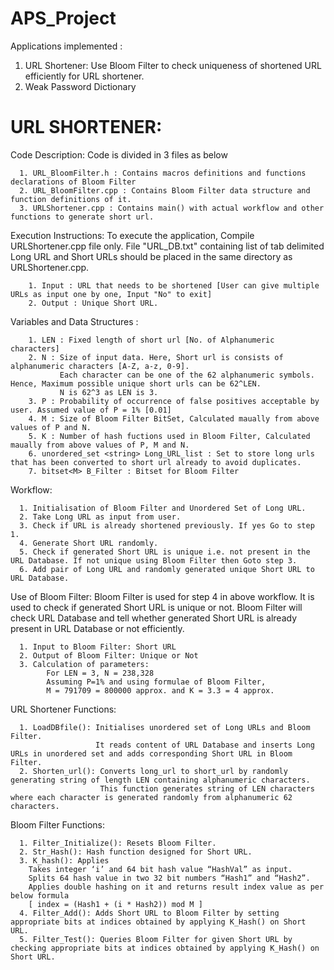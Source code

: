 # APS_Project

Applications implemented :
  1. URL Shortener: Use Bloom Filter to check uniqueness of shortened URL efficiently for URL shortener.
  2. Weak Password Dictionary
  
# URL SHORTENER:
 
   Code Description: 
   Code is divided in 3 files as below
   
      1. URL_BloomFilter.h : Contains macros definitions and functions declarations of Bloom Filter
      2. URL_BloomFilter.cpp : Contains Bloom Filter data structure and function definitions of it.
      3. URLShortener.cpp : Contains main() with actual workflow and other functions to generate short url.

   Execution Instructions:
      To execute the application, Compile URLShortener.cpp file only.
      File "URL_DB.txt" containing list of tab delimited Long URL and Short URLs should be placed in the same directory as URLShortener.cpp.
      
        1. Input : URL that needs to be shortened [User can give multiple URLs as input one by one, Input "No" to exit]
        2. Output : Unique Short URL.
      
   Variables and Data Structures :
   
        1. LEN : Fixed length of short url [No. of Alphanumeric characters]
        2. N : Size of input data. Here, Short url is consists of alphanumeric characters [A-Z, a-z, 0-9].
               Each character can be one of the 62 alphanumeric symbols. Hence, Maximum possible unique short urls can be 62^LEN.
               N is 62^3 as LEN is 3.
        3. P : Probability of occurrence of false positives acceptable by user. Assumed value of P = 1% [0.01]
        4. M : Size of Bloom Filter BitSet, Calculated maually from above values of P and N.
        5. K : Number of hash fuctions used in Bloom Filter, Calculated maually from above values of P, M and N.
        6. unordered_set <string> Long_URL_list : Set to store long urls that has been converted to short url already to avoid duplicates.
        7. bitset<M> B_Filter : Bitset for Bloom Filter
    
   Workflow:
   
      1. Initialisation of Bloom Filter and Unordered Set of Long URL.
      2. Take Long URL as input from user.
      3. Check if URL is already shortened previously. If yes Go to step 1.
      4. Generate Short URL randomly.
      5. Check if generated Short URL is unique i.e. not present in the URL Database. If not unique using Bloom Filter then Goto step 3.
      6. Add pair of Long URL and randomly generated unique Short URL to URL Database.

  Use of Bloom Filter:
	  Bloom Filter is used for step 4 in above workflow. It is used to check if generated Short URL is unique or not. 
    Bloom Filter will check URL Database and tell whether generated Short URL is already present in URL Database or not efficiently.

      1. Input to Bloom Filter: Short URL 
      2. Output of Bloom Filter: Unique or Not
      3. Calculation of parameters:
            For LEN = 3, N = 238,328 
            Assuming P=1% and using formulae of Bloom Filter, 
            M = 791709 = 800000 approx. and K = 3.3 = 4 approx.
    
   URL Shortener Functions:
   
      1. LoadDBfile(): Initialises unordered set of Long URLs and Bloom Filter. 
                       It reads content of URL Database and inserts Long URLs in unordered set and adds corresponding Short URL in Bloom Filter.
      2. Shorten_url(): Converts long_url to short_url by randomly generating string of length LEN containing alphanumeric characters. 
                        This function generates string of LEN characters where each character is generated randomly from alphanumeric 62 characters.

   Bloom Filter Functions:
   
      1. Filter_Initialize(): Resets Bloom Filter.
      2. Str_Hash(): Hash function designed for Short URL.
      3. K_hash(): Applies 
        Takes integer ‘i’ and 64 bit hash value “HashVal” as input.
        Splits 64 hash value in two 32 bit numbers “Hash1” and “Hash2”.
        Applies double hashing on it and returns result index value as per below formula	
        [ index = (Hash1 + (i * Hash2)) mod M ]
      4. Filter_Add(): Adds Short URL to Bloom Filter by setting appropriate bits at indices obtained by applying K_Hash() on Short URL.
      5. Filter_Test(): Queries Bloom Filter for given Short URL by checking appropriate bits at indices obtained by applying K_Hash() on Short URL.

